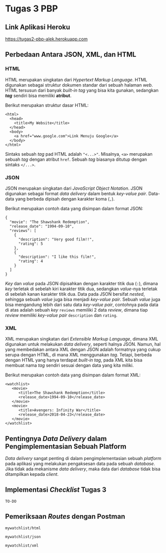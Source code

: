 # Tugas 3 PBP

## Link Aplikasi Heroku
https://tugas2-pbp-alek.herokuapp.com

## Perbedaan Antara JSON, XML, dan HTML
### HTML
HTML merupakan singkatan dari *Hypertext Markup Language*. HTML digunakan sebagai struktur dokumen standar dari sebuah halaman *web*. HTML tersusun dari banyak *built-in tag* yang bisa kita gunakan, sedangkan ***tag*** sendiri bisa memiliki **atribut**. 

Berikut merupakan struktur dasar HTML:
```
<html>
  <head>
    <title>My Website</title>
  </head>
  <body>
    <a href="www.google.com">Link Menuju Google</a>
  </body>
</html>
```
Sintaks sebuah *tag* pad HTML adalah ```"<...>"```. Misalnya, ```<a>``` merupakan sebuah *tag* dengan atribut ```href```. Sebuah *tag* biasanya ditutup dengan sintaks ```</...>```.

### JSON
JSON merupakan singkatan dari *JavaScript Object Notation*. JSON digunakan sebagai format *data delivery* dalam bentuk *key-value pair*. Data-data yang berbeda dipisah dengan karakter koma (```,```).

Berikut merupakan contoh data yang disimpan dalam format JSON:
```
{
  "movie": "The Shawshank Redemption",
  "release_date": "1994-09-10",
  "reviews": [
    {
      "description": "Very good film!!",
      "rating": 5
    },
    {
      "description": "I like this film!",
      "rating": 4
    }
  ]
}
```
*Key* dan *value* pada JSON dipisahkan dengan karakter titik dua (```:```), dimana *key* terletak di sebelah kiri karakter titik dua, sedangkan *value*-nya terletak di sebelah kanan karakter titik dua. Data pada JSON bersifat *nested*, sehingga sebuah *value* juga bisa menjadi *key-value pair*. Sebuah *value* juga bisa mengandung lebih dari satu data *key-value pair*, contohnya pada data di atas adalah sebuah *key* ```reviews``` memiliki 2 data *review*, dimana tiap *review* memiliki *key-value pair* ```description``` dan ```rating```.

### XML
XML merupakan singkatan dari *Extensible Markup Language*, dimana XML digunakan untuk melakukan *data delivery*, seperti halnya JSON. Namun, hal yang membedakan antara XML dengan JSON adalah formatnya yang cukup serupa dengan HTML, di mana XML menggunakan *tag*. Tetapi, berbeda dengan HTML yang hanya terdapat *built-in tag*, pada XML kita bisa membuat nama *tag* sendiri sesuai dengan data yang kita miliki.

Berikut merupakan contoh data yang disimpan dalam format XML:
```
<watchlist>
   <movie>
      <title>The Shawshank Redemption</title>
      <release_date>1994-09-10</release_date>
   </movie>
   <movie>
      <title>Avengers: Infinity War</title>
      <release_date>2018-04-23</release_date>
   </movie>
</watchlist>
```

## Pentingnya *Data Delivery* dalam Pengimplementasian Sebuah Platform
*Data delivery* sangat penting di dalam pengimplementasian sebuah *platform* pada aplikasi yang melakukan pengaksesan data pada sebuah *database*. Jika tidak ada mekanisme *data delivery*, maka data dari *database* tidak bisa ditampilkan kepada *client*.

## Implementasi *Checklist* Tugas 3
```TO-DO```

## Pemeriksaan *Routes* dengan Postman
```mywatchlist/html```

```mywatchlist/json```

```mywatchlist/xml```